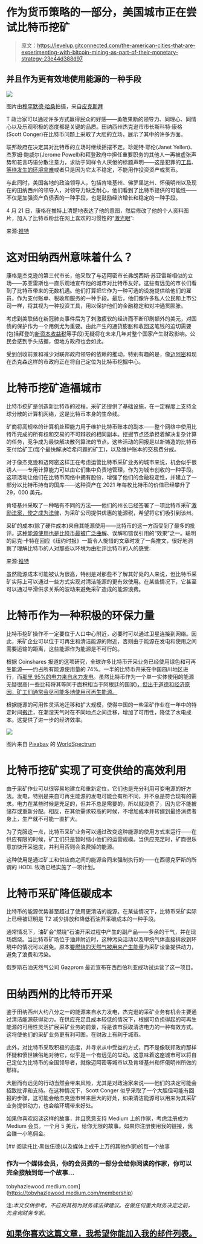 # 作为货币策略的一部分，美国城市正在尝试比特币挖矿

> 原文：<https://levelup.gitconnected.com/the-american-cities-that-are-experimenting-with-bitcoin-mining-as-part-of-their-monetary-strategy-23e44d388d97>

## 并且作为更有效地使用能源的一种手段

![](img/f7898a29478581e4efe78c241e0a432a.png)

图片由[穆罕默德·哈桑](https://pixabay.com/users/mohamed_hassan-5229782/?utm_source=link-attribution&utm_medium=referral&utm_campaign=image&utm_content=6005122)拍摄，来自[皮克斯拜](https://pixabay.com/?utm_source=link-attribution&utm_medium=referral&utm_campaign=image&utm_content=6005122)

T 政治家可以通过许多方式赢得民众的好感——勇敢果断的领导力、同理心、同情心以及乐观积极的态度都是关键的品质。田纳西州杰克逊市市长斯科特·康格(Scott Conger)在比特币问题上采取了大胆的立场，展示了其中的许多方面。

联邦政府在决定其对比特币的立场时继续摇摆不定。珍妮特·耶伦(Janet Yellen)、杰罗姆·鲍威尔(Jerome Powell)和拜登政府中担任重要职务的其他人一再被虚张声势和花言巧语分散注意力，求助于同样令人厌倦的标题声明——这是犯罪的[工具](/cryptocurrency-is-not-just-a-tool-for-criminality-6996c949c42)、[等待发生的环境灾难](/is-bitcoin-an-environmental-disaster-waiting-to-happen-d770e4bea5e9)或者只是因为它太不稳定，不能用作投资资产或货币。

与此同时，美国各地的政治领导人，包括肯塔基州、佛罗里达州、怀俄明州以及现在的田纳西州的领导人，对领导力缺乏耐心，他们看到了比特币提供的可能性——不仅是加强资产负债表的一种手段，也是鼓励经济增长和稳定的一种手段。

4 月 21 日，康格在推特上清楚地表达了他的意图，然后修改了他的个人资料图片，加入了比特币粉丝在网上喜欢的习惯性的“[激光眼](https://www.forbes.com/sites/joewalsh/2021/02/19/heres-why-2-members-of-congress-have-laser-beam-eyes-on-twitter/?sh=af73967293b2)”:

来源:[推特](https://twitter.com/MayorConger/status/1384691758936825857?s=20)

# 这对田纳西州意味着什么？

康格是杰克逊的第三代市长，他采取了与迈阿密市长弗朗西斯·苏亚雷斯相似的立场——苏亚雷斯也一直乐观地宣布他的城市对比特币友好。这些有远见的市长们看到了比特币带来的无数机遇。他们打算把它作为一种可选的设施提供给他们的雇员，作为支付账单、税收和服务的一种手段。最后，他们像许多私人公民和上市公司一样，将其视为一种投资工具，用以保护他们的金融稳定和对冲通货膨胀。

考虑到美联储在新冠肺炎事件后为了刺激疲软的经济而不断印刷额外的美元，对国债的保护作为一个用例尤为重要。由此产生的通货膨胀和收回这笔钱的迫切需要(包括拜登的[新资本收益税](https://www.bloomberg.com/news/articles/2021-04-22/biden-to-propose-capital-gains-tax-as-high-as-43-4-for-wealthy)等手段)无疑将在未来几年对整个国家产生财政影响。公民会感到手头拮据，但地方政府也会如此。

受到创收前景和减少对联邦政府领导的依赖的推动，特别有趣的是，像[迈阿密](https://dailyhodl.com/2021/03/30/miami-mayor-pushing-to-make-his-city-a-bitcoin-mining-hub-for-national-security/)和现在杰克森这样的市政府正在将自己定位为比特币挖掘中心。

# 比特币挖矿造福城市

比特币挖矿是创造新比特币的过程。采矿还提供了基础设施，在一定程度上支持全球分散的计算机网络，这是比特币本身的生命线。

矿商将高规格的计算机处理能力用于维护比特币账本的副本——整个网络中使用比特币完成的所有权和交易的不可辩驳的相同副本。挖掘节点还承担着解决复杂计算的任务，竞争成为最快解决散列算法的节点。这些活动的回报是以新铸造的比特币支付给矿工(每个最快解决哈希问题的矿工)，以及维护账本的交易费分成。

对于像杰克逊和迈阿密这样正在考虑运营比特币采矿业务的城市来说，机会似乎很诱人——专用计算能力可以由它们集中负责地管理，作为为城市创收的一种手段。这项活动让他们在比特币网络中拥有股份，增强了他们的金融稳定性，并建立了一部分以比特币持有的国库——这种资产在 2021 年每枚比特币的价值已经攀升了 29，000 美元。

肯塔基州采取了一种略有不同的方法——他们的州长已经签署了一项比特币采矿[激励法案，使之成为法律](https://www.nasdaq.com/articles/kentucky-governor-signs-bitcoin-mining-incentive-bill-into-law-2021-03-26)，为采矿公司提供优惠的能源税，希望将它们吸引到该州。

采矿的成本(除了硬件成本)来自其能源使用——比特币的这一方面受到了最多的批评。[这种能源使用也是比特币最被广泛曲解](/is-bitcoin-an-environmental-disaster-waiting-to-happen-d770e4bea5e9)、误解和错误引用的“效果”之一。聪明的尼克·卡特在回应《纽约时报》一篇令人惋惜的文章时发了一条推文，很好地洞察了理解比特币的人对那些以环境为由批评比特币的人的感受:

来源:[推特](https://twitter.com/nic__carter/status/1382633356001738755?s=20)

虽然能源成本可能被认为很高，特别是对那些不了解其好处的人来说，但比特币采矿实际上可以通过一些方式实现对清洁能源的更有效使用。在某些情况下，它甚至可以通过平滑供求关系的波动来避免采矿造成的能源浪费。

# 比特币作为一种积极的环保力量

比特币挖矿操作不一定要位于人口中心附近，必要时可以通过卫星连接到网络。因此，采矿企业可以位于可再生和清洁能源的附近，否则由于能源在发电和使用之间需要运输的距离，这些能源作为能源是不可行的。

根据 Coinshares 报道的这项研究，全球许多比特币开采业务已经使用绿色和可再生能源——约占所有能源使用量的 74%。一半的比特币开采在中国四川地区进行，而[那里 95%的电力来自水力发电](https://moneyweek.com/investments/alternative-finance/bitcoin/602678/bitcoin-energy-consumption)。虽然比特币作为一个单一实体使用的能源无疑很高(一些比较将其等同于面积相当于阿根廷的国家[)，但出于道德和经济原因，矿工们通常会尽可能多地使用可再生能源。](https://www.bbc.co.uk/news/technology-56012952)

根据能源的可用性灵活地迁移和扩大规模，使得中国的一些采矿作业在一年中的特定时间[搬迁](https://blog.bitmex.com/mining-incentives-part-2-why-is-china-dominant-in-bitcoin-mining/)，在潮湿天气时在不同地点之间迁移，增加了可用性，降低了水电成本。这提供了进一步的经济效率。

![](img/286453ce691f3eb640d03658516313fe.png)

图片来自 [Pixabay](https://pixabay.com/?utm_source=link-attribution&utm_medium=referral&utm_campaign=image&utm_content=3080552) 的 [WorldSpectrum](https://pixabay.com/users/worldspectrum-7691421/?utm_source=link-attribution&utm_medium=referral&utm_campaign=image&utm_content=3080552)

# 比特币挖矿实现了可变供给的高效利用

由于采矿作业可以很容易地建立和重新定位，它们也是充分利用可变电源的好方法。发电，特别是来自可再生能源的发电可能会有所不同，并不总是符合现有的需求。电力在某些时候是充足的，但并不总是需要的，所以就浪费了，因为它不能被储存或重新分配。相反，在其他需求较高的时候，不增加成本并转嫁到最终消费者身上，生产就不可能一直扩大。

为了克服这一点，比特币采矿业务可以通过改变这种能源的使用方式来运行——在供应有限的时候，矿工们只是暂时缩小他们的运营规模。当供应充足时，矿商很乐意加快开采速度，并利用否则会浪费掉的能源。

这种使用是通过矿工和供应商之间的能源合同来强制执行的——在西德克萨斯的所谓的 HODL 牧场已经实施了一项计划。

# 比特币采矿降低碳成本

比特币的能源优势甚至超过了使用更清洁的能源。在某些情况下，比特币采矿实际上已经被证明是 T2 减少排放和降低石油开采碳成本的一种手段。

通常情况下，油矿会“燃烧”石油开采过程中产生的副产品——多余的干气，并在现场燃烧。当比特币矿场位于油井附近时，这种污染活动以及甲烷气体直接排放到环境中的情况可以避免。原本[要燃烧的天然气被用来产生能量](https://coinshares.com/research/closer-look-environmental-impact-of-bitcoin-mining)为采矿设备提供动力，避免了浪费和污染。

俄罗斯石油天然气公司 Gazprom 最近宣布在西西伯利亚成功试运营了这一项目。

# 田纳西州的比特币开采

鉴于田纳西州大约八分之一的能源来自水力发电，杰克逊的采矿业务有机会主要通过清洁能源获得动力。在供应充足且成本较低的情况下，根据可负担得起的可再生能源的可用性灵活扩展采矿业务的前景，将是该市获取清洁电力的一种有效方式。这将使他们的采矿业务更有利可图，在财政上有利于城市。

此外，对比特币采取积极的态度，并寻求从中受益的方式，而不是像联邦政府那样怀疑和愤世嫉俗地对待它，似乎是一个有远见的举动。这意味着这座城市可以将自己定位为比特币的全国领导者，就像迈阿密等城市以及肯塔基州和怀俄明州所做的那样。

大胆而有远见的行动当然会带来风险，尤其是对政治家来说——他们的决定可能会招致批评和支持。在这种情况下，Scott Conger 似乎采取了一个大胆但可能有回报的步骤，这可能会给杰克逊市带来巨大的好处，如果清洁能源可以用来为其采矿业务提供动力，也会给环境带来好处。

如果你喜欢阅读这样的故事，并且愿意支持 Medium 上的作家，考虑注册成为 Medium 会员。一个月 5 美元，给你无限的故事。如果你注册使用我的链接，我会赚一小笔佣金。

[](https://tobyhazlewood.medium.com/membership) [## 阅读托比·黑兹伍德(以及媒体上成千上万的其他作家)的每一个故事

### 作为一个媒体会员，你的会员费的一部分会给你阅读的作家，你可以完全接触到每一个故事…

tobyhazlewood.medium.com](https://tobyhazlewood.medium.com/membership) 

注:*本文仅供参考。不应将其视为财务或法律建议。在做任何重大财务决定之前，先咨询财务专家。*

## [如果你喜欢这篇文章，我希望你能加入我的邮件列表。](http://bit.ly/TobyHazlewoodList)